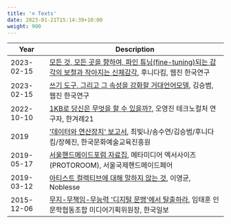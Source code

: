 ```yaml
---
title: '⊙ Texts'
date: 2023-01-21T15:14:39+10:00
weight: 900
---
```


| Year          | Description |
| -----------   | ----------- |
| 2023-02-15 | [모든 것, 모든 곳을 향하여, 파인 튜닝(fine-tuning)되는 감각의 보철과 작아지는 신체감각](https://www.webzineriks.or.kr/post/%EB%AA%A8%EB%93%A0%EA%B2%83-%EB%AA%A8%EB%93%A0%EA%B3%B3%EC%9D%84-%ED%96%A5%ED%95%98%EC%97%AC-%E1%84%91%E1%85%A1%E1%84%8B%E1%85%B5%E1%86%AB-%E1%84%90%E1%85%B2%E1%84%82%E1%85%B5%E1%86%BC-fine-tuning-%EB%90%98%EB%8A%94-%E1%84%80%E1%85%A1%E1%86%B7%E1%84%80%E1%85%A1%E1%86%A8%E1%84%8B%E1%85%B4-%E1%84%87%E1%85%A9%E1%84%8E%E1%85%A5%E1%86%AF%EA%B3%BC-%EC%9E%91%EC%95%84%EC%A7%80%EB%8A%94-%EC%8B%A0%EC%B2%B4%EA%B0%90%EA%B0%81-%ED%9B%84%EB%8B%88%EB%8B%A4%ED%82%B4), 후니다킴, 웹진 한국연구 |
| 2023-02-15 | [쓰기 도구, 그리고 그 속성을 강화할 거대언어모델](https://www.webzineriks.or.kr/post/%EC%9D%B8%EA%B3%B5%EC%A7%80%EB%8A%A5%EC%8B%9C%EB%8C%80%EB%A5%BC-%EC%9D%BD%EC%9E%901-%EC%93%B0%EA%B8%B0-%EB%8F%84%EA%B5%AC-%EA%B7%B8%EB%A6%AC%EA%B3%A0-%EA%B7%B8-%EC%86%8D%EC%84%B1%EC%9D%84-%EA%B0%95%ED%99%94%ED%95%A0-%EA%B1%B0%EB%8C%80%EC%96%B8%EC%96%B4%EB%AA%A8%EB%8D%B8-%EA%B9%80%EC%8A%B9%EB%B2%94), 김승범, 웹진 한국연구 |
| 2022-10-10          | [1KB로 당신은 무엇을 할 수 있을까?](https://h21.hani.co.kr/arti/culture/culture_general/52698.html), 오영진 테크노컬처 연구자, 한겨례21        |
| 2019 | ['데이터와 연산장치' 보고서](https://lib.arte.or.kr/researchdata/board/ArchiveData_BoardView.do?board_id=BRD_ID0047708), 최빛나/송수연/김승범/후니다킴/장혜진, 한국문화예술교육진흥원 |
| 2019-05-17 | [서울핸드메이드포럼 자료집](https://seoulhandmadefair.co.kr/download/%EC%84%9C%EC%9A%B8%ED%95%B8%EB%93%9C%EB%A9%94%EC%9D%B4%EB%93%9C%ED%8F%AC%EB%9F%BC-%EC%9E%90%EB%A3%8C%EC%A7%91), 메타미디어 엑서사이즈 (PROTOROOM), 서울국제핸드메이드페어 |
| 2019-03-12 | [아티스트 컬렉티브에 대해 말하지 않는 것](https://www.noblesse.com/home/news/magazine/detail.php?no=8271), 이영균, Noblesse |
| 2015-12-06 | [무지-무책임-무능력 '디지털 문맹'에서 탈출하라](https://www.hankookilbo.com/News/Read/201512062099954115), 임태훈 인문학협동조합 미디어기획위원장, 한국일보 |